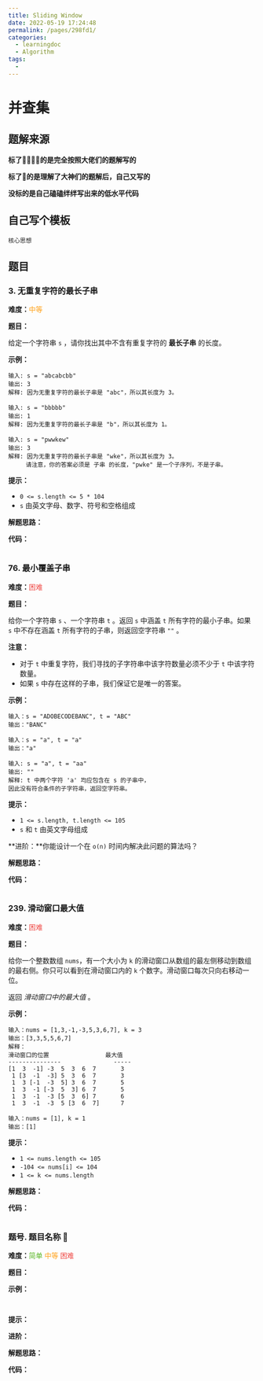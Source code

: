 ```yaml
---
title: Sliding Window
date: 2022-05-19 17:24:48
permalink: /pages/298fd1/
categories: 
  - learningdoc
  - Algorithm
tags: 
  - 
---
```

# 并查集

## 题解来源

**标了🤦‍♂️🤦‍♂️的是完全按照大佬们的题解写的**

**标了🌟的是理解了大神们的题解后，自己又写的**

**没标的是自己磕磕绊绊写出来的低水平代码**



## 自己写个模板

````
核心思想
````



## 题目

### 3. 无重复字符的最长子串 <span id="3"></span>

**难度：**<font color=#ffa119>中等</font>

**题目：**

给定一个字符串 `s` ，请你找出其中不含有重复字符的 **最长子串** 的长度。

**示例：**

```
输入: s = "abcabcbb"
输出: 3 
解释: 因为无重复字符的最长子串是 "abc"，所以其长度为 3。
```

```
输入: s = "bbbbb"
输出: 1
解释: 因为无重复字符的最长子串是 "b"，所以其长度为 1。
```

```
输入: s = "pwwkew"
输出: 3
解释: 因为无重复字符的最长子串是 "wke"，所以其长度为 3。
     请注意，你的答案必须是 子串 的长度，"pwke" 是一个子序列，不是子串。
```

**提示：**

- `0 <= s.length <= 5 * 104`
- `s` 由英文字母、数字、符号和空格组成

**解题思路：**



**代码：**

```cpp

```



### 76. 最小覆盖子串 <span id="76"></span>

**难度：**<font color=#ef4743>困难</font>

**题目：**

给你一个字符串 `s` 、一个字符串 `t` 。返回 `s` 中涵盖 `t` 所有字符的最小子串。如果 `s` 中不存在涵盖 `t` 所有字符的子串，则返回空字符串 `""` 。

**注意：**

- 对于 `t` 中重复字符，我们寻找的子字符串中该字符数量必须不少于 `t` 中该字符数量。
- 如果 `s` 中存在这样的子串，我们保证它是唯一的答案。

**示例：**

```
输入：s = "ADOBECODEBANC", t = "ABC"
输出："BANC"
```

```
输入：s = "a", t = "a"
输出："a"
```

```
输入: s = "a", t = "aa"
输出: ""
解释: t 中两个字符 'a' 均应包含在 s 的子串中，
因此没有符合条件的子字符串，返回空字符串。
```

**提示：**

- `1 <= s.length, t.length <= 105`
- `s` 和 `t` 由英文字母组成

**进阶：**你能设计一个在 `o(n)` 时间内解决此问题的算法吗？

**解题思路：**



**代码：**

```cpp

```



### 239. 滑动窗口最大值 <span id="239"></span>

**难度：**<font color=#ef4743>困难</font>

**题目：**

给你一个整数数组 `nums`，有一个大小为 `k` 的滑动窗口从数组的最左侧移动到数组的最右侧。你只可以看到在滑动窗口内的 `k` 个数字。滑动窗口每次只向右移动一位。

返回 *滑动窗口中的最大值* 。

**示例：**

```
输入：nums = [1,3,-1,-3,5,3,6,7], k = 3
输出：[3,3,5,5,6,7]
解释：
滑动窗口的位置                最大值
---------------               -----
[1  3  -1] -3  5  3  6  7       3
 1 [3  -1  -3] 5  3  6  7       3
 1  3 [-1  -3  5] 3  6  7       5
 1  3  -1 [-3  5  3] 6  7       5
 1  3  -1  -3 [5  3  6] 7       6
 1  3  -1  -3  5 [3  6  7]      7
```

```
输入：nums = [1], k = 1
输出：[1]
```

**提示：**

- `1 <= nums.length <= 105`
- `-104 <= nums[i] <= 104`
- `1 <= k <= nums.length`

**解题思路：**



**代码：**

```cpp

```



### 题号. 题目名称 <span id="题号"></span> 🌟

**难度：**<font color=#5ab726>简单</font> <font color=#ffa119>中等</font> <font color=#ef4743>困难</font>

**题目：**



**示例：**

```

```

```

```

**提示：**



**进阶：**



**解题思路：**



**代码：**

```cpp

```

